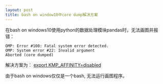```yaml
---
layout: post
title: bash on window10中core dump解决方案
---
```


在bash on windows10使用python的数据处理模块pandas时，无法画图并报错：

```
OMP: Error #100: Fatal system error detected.
OMP: System error #22: Invalid argument
Aborted (core dumped)
```

解决方案为：
[export KMP_AFFINITY=disabled](https://github.com/Microsoft/BashOnWindows/issues/785)

由于bash on windows仅仅是一个bash, 无法运行画图程序。